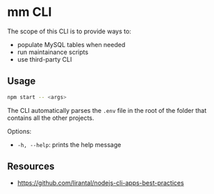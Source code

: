 # mm CLI

The scope of this CLI is to provide ways to:
* populate MySQL tables when needed
* run maintainance scripts
* use third-party CLI

## Usage

```bash
npm start -- <args>
```

The CLI automatically parses the `.env` file in the root of the folder that contains all the other projects. 

Options:
* `-h, --help`: prints the help message

## Resources

* https://github.com/lirantal/nodejs-cli-apps-best-practices